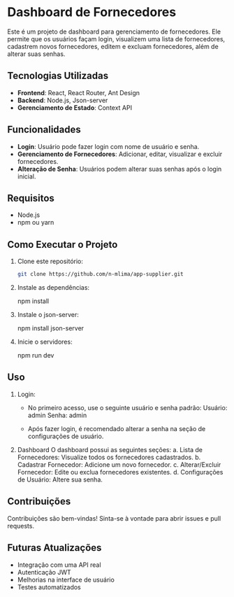 # Dashboard de Fornecedores

Este é um projeto de dashboard para gerenciamento de fornecedores. Ele permite que os usuários façam login, visualizem uma lista de fornecedores, cadastrem novos fornecedores, editem e excluam fornecedores, além de alterar suas senhas.

## Tecnologias Utilizadas

- **Frontend**: React, React Router, Ant Design
- **Backend**: Node.js, Json-server
- **Gerenciamento de Estado**: Context API

## Funcionalidades

- **Login**: Usuário pode fazer login com nome de usuário e senha.
- **Gerenciamento de Fornecedores**: Adicionar, editar, visualizar e excluir fornecedores.
- **Alteração de Senha**: Usuários podem alterar suas senhas após o login inicial.

## Requisitos

- Node.js
- npm ou yarn

## Como Executar o Projeto

1. Clone este repositório:

   ```bash
   git clone https://github.com/n-mlima/app-supplier.git
   
2. Instale as dependências:
   
   npm install
   
4. Instale o json-server:

   npm install json-server

3. Inicie o servidores:

   npm run dev
   
   

## Uso
1. Login:
   
   - No primeiro acesso, use o seguinte usuário e senha padrão:
   Usuário: admin
   Senha: admin
   
   - Após fazer login, é recomendado alterar a senha na seção de configurações de usuário.

2. Dashboard
   O dashboard possui as seguintes seções:
   a. Lista de Fornecedores: Visualize todos os fornecedores cadastrados.
   b. Cadastrar Fornecedor: Adicione um novo fornecedor.
   c. Alterar/Excluir Fornecedor: Edite ou exclua fornecedores existentes.
   d. Configurações de Usuário: Altere sua senha.

## Contribuições
Contribuições são bem-vindas! Sinta-se à vontade para abrir issues e pull requests.

## Futuras Atualizações
- Integração com uma API real
- Autenticação JWT
- Melhorias na interface de usuário
- Testes automatizados


